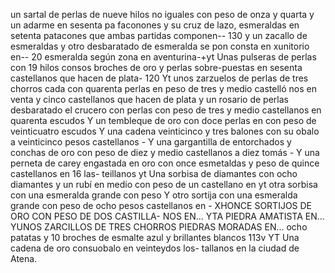 un sartal de perlas de nueve hilos no iguales con
peso de onza y quarta y un adarme en sesenta pa
faconones y su cruz de lazo, esmeraldas en setenta
patacones que ambas partidas componen-- 130
y un zacallo de esmeraldas y otro desbaratado de
esmeralda se pon consta en xunitorio en-- 20
esmeralda según zona en aventurina-+yt Unas pulseras de perlas con 19 hilos consos broches de oro y perlas sobre-puestas en sesenta castellanos que hacen de plata- 120
Yt unos zarzuelos de perlas de tres chorros cada con
quarenta perlas en peso de tres y medio castelló
nos en venta y cinco castellanos que hacen de plata
y un rosario de perlas desbaratado el crucero con
perlas con peso de tres y medio castellanos en quarenta escudos
Y un tembleque de oro con doce perlas en
con peso de veinticuatro escudos
Y una cadena veinticinco y tres balones con su obalo a veinticinco pesos castellanos - Y una gargantilla de entorchados y conchas de oro con peso de diez y medio castellanos a diez tomás -
Y una perneta de carey engastada en oro con once esmetaldas y peso de quince castellanos en 16 las-
teillanos
yt Una sorbisa de diamantes con ocho diamantes y un rubí en medio con peso de un castellano en
yt otra sorbisa con una esmeralda grande con peso
Y otro sortija con una esmeralda grande con peso de ocho pesos castellanos en -
XHONCE SORTIJOS DE ORO CON PESO DE DOS CASTILLA-
NOS EN...
YTA PIEDRA AMATISTA EN...
YUNOS ZARCILLOS DE TRES CHORROS PIEDRAS MORADAS EN...
ocho patatas
y 10 broches de esmalte azul y brillantes blancos
113v YT Una cadena de oro consuobalo en veinteydos los-
tallanos en la ciudad de Atena.